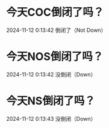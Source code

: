 # 今天COC倒闭了吗？

2024-11-12 0:13:42 倒闭了（Not Down）

# 今天NOS倒闭了吗？

2024-11-12 0:13:42 没倒闭（Down）

# 今天NS倒闭了吗？

2024-11-12 0:13:43 没倒闭（Down）

